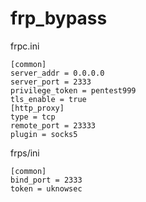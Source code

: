 # frp_bypass

frpc.ini
```
[common]
server_addr = 0.0.0.0
server_port = 2333
privilege_token = pentest999
tls_enable = true
[http_proxy]
type = tcp
remote_port = 23333
plugin = socks5
```


frps/ini
```
[common]
bind_port = 2333
token = uknowsec
```
